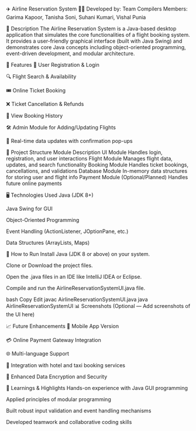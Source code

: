 ✈️ Airline Reservation System
👩‍💻 Developed by: Team Compilers
Members: Garima Kapoor, Tanisha Soni, Suhani Kumari, Vishal Punia

📌 Description
The Airline Reservation System is a Java-based desktop application that simulates the core functionalities of a flight booking system. It provides a user-friendly graphical interface (built with Java Swing) and demonstrates core Java concepts including object-oriented programming, event-driven development, and modular architecture.

🚀 Features
🧍 User Registration & Login

🔍 Flight Search & Availability

🎟️ Online Ticket Booking

❌ Ticket Cancellation & Refunds

📜 View Booking History

🛠️ Admin Module for Adding/Updating Flights

🧠 Real-time data updates with confirmation pop-ups

🧱 Project Structure
Module	Description
UI Module	Handles login, registration, and user interactions
Flight Module	Manages flight data, updates, and search functionality
Booking Module	Handles ticket bookings, cancellations, and validations
Database Module	In-memory data structures for storing user and flight info
Payment Module	(Optional/Planned) Handles future online payments

🖥️ Technologies Used
Java (JDK 8+)

Java Swing for GUI

Object-Oriented Programming

Event Handling (ActionListener, JOptionPane, etc.)

Data Structures (ArrayLists, Maps)

🧪 How to Run
Install Java (JDK 8 or above) on your system.

Clone or Download the project files.

Open the .java files in an IDE like IntelliJ IDEA or Eclipse.

Compile and run the AirlineReservationSystemUI.java file.

bash
Copy
Edit
javac AirlineReservationSystemUI.java
java AirlineReservationSystemUI
📊 Screenshots
(Optional — Add screenshots of the UI here)

📈 Future Enhancements
📱 Mobile App Version

💳 Online Payment Gateway Integration

🌐 Multi-language Support

🏨 Integration with hotel and taxi booking services

🔐 Enhanced Data Encryption and Security

🧠 Learnings & Highlights
Hands-on experience with Java GUI programming

Applied principles of modular programming

Built robust input validation and event handling mechanisms

Developed teamwork and collaborative coding skills

